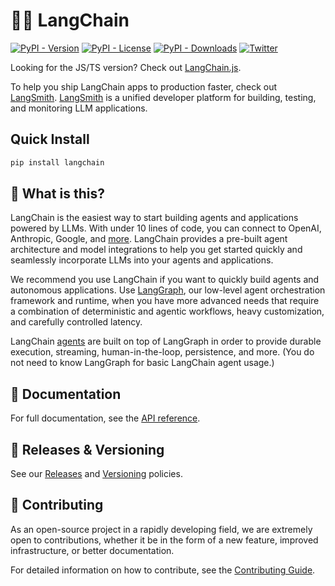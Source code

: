 # 🦜️🔗 LangChain

[![PyPI - Version](https://img.shields.io/pypi/v/langchain?label=%20)](https://pypi.org/project/langchain/#history)
[![PyPI - License](https://img.shields.io/pypi/l/langchain)](https://opensource.org/licenses/MIT)
[![PyPI - Downloads](https://img.shields.io/pepy/dt/langchain)](https://pypistats.org/packages/langchain)
[![Twitter](https://img.shields.io/twitter/url/https/twitter.com/langchainai.svg?style=social&label=Follow%20%40LangChainAI)](https://twitter.com/langchainai)

Looking for the JS/TS version? Check out [LangChain.js](https://github.com/langchain-ai/langchainjs).

To help you ship LangChain apps to production faster, check out [LangSmith](https://smith.langchain.com).
[LangSmith](https://smith.langchain.com) is a unified developer platform for building, testing, and monitoring LLM applications.

## Quick Install

```bash
pip install langchain
```

## 🤔 What is this?

LangChain is the easiest way to start building agents and applications powered by LLMs. With under 10 lines of code, you can connect to OpenAI, Anthropic, Google, and [more](https://docs.langchain.com/oss/python/integrations/providers/overview). LangChain provides a pre-built agent architecture and model integrations to help you get started quickly and seamlessly incorporate LLMs into your agents and applications.

We recommend you use LangChain if you want to quickly build agents and autonomous applications. Use [LangGraph](https://docs.langchain.com/oss/python/langgraph/overview), our low-level agent orchestration framework and runtime, when you have more advanced needs that require a combination of deterministic and agentic workflows, heavy customization, and carefully controlled latency.

LangChain [agents](https://docs.langchain.com/oss/python/langchain/agents) are built on top of LangGraph in order to provide durable execution, streaming, human-in-the-loop, persistence, and more. (You do not need to know LangGraph for basic LangChain agent usage.)

## 📖 Documentation

For full documentation, see the [API reference](https://reference.langchain.com/python/langchain/langchain/).

## 📕 Releases & Versioning

See our [Releases](https://docs.langchain.com/oss/python/release-policy) and [Versioning](https://docs.langchain.com/oss/python/versioning) policies.

## 💁 Contributing

As an open-source project in a rapidly developing field, we are extremely open to contributions, whether it be in the form of a new feature, improved infrastructure, or better documentation.

For detailed information on how to contribute, see the [Contributing Guide](https://docs.langchain.com/oss/python/contributing/overview).
